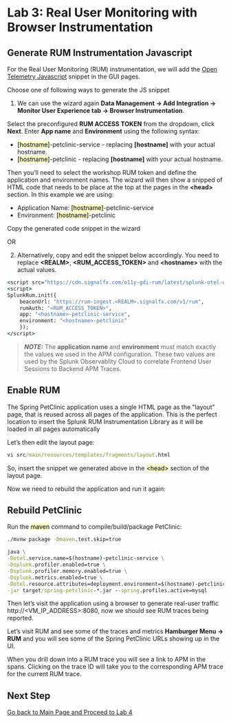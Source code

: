 # Lab 3: Real User Monitoring with Browser Instrumentation

## Generate RUM Instrumentation Javascript 

For the Real User Monitoring (RUM) instrumentation, we will add
the [Open Telemetry Javascript](https://github.com/signalfx/splunk-otel-js-web) snippet in the GUI pages. 

Choose one of following ways to generate the JS snippet

1. We can use the wizard again **Data Management → Add Integration → Monitor User Experience tab → Browser Instrumentation**.

Select the preconfigured **RUM ACCESS TOKEN** from the dropdown, click **Next**. Enter **App name** and **Environment** using the
following syntax:

* <mark style="background-color: #FDFDC9">[hostname]</mark>-petclinic-service - replacing **[hostname]** with your actual hostname.
* <mark style="background-color: #FDFDC9">[hostname]</mark>-petclinic - replacing **[hostname]** with your actual hostname.

Then you’ll need to select the workshop RUM token and define the application and environment names. The wizard will then
show a snipped of HTML code that needs to be place at the top at the pages in the **&lt;head&gt;** section. In this example we are
using:

* Application Name: <mark style="background-color: #FDFDC9">[hostname]</mark>-petclinic-service
* Environment: <mark style="background-color: #FDFDC9">[hostname]</mark>-petclinic

Copy the generated code snippet in the wizard

OR

2. Alternatively, copy and edit the snippet below accordingly. You need to
replace **&lt;REALM&gt;**, **&lt;RUM_ACCESS_TOKEN&gt;** and **&lt;hostname&gt;** with the actual values.

```cmd
<script src="https://cdn.signalfx.com/o11y-gdi-rum/latest/splunk-otel-web.js" crossorigin="anonymous"></script>
<script>
SplunkRum.init({
    beaconUrl: "https://rum-ingest.<REALM>.signalfx.com/v1/rum",
    rumAuth: "<RUM_ACCESS_TOKEN>",
    app: "<hostname>-petclinic-service",
    environment: "<hostname>-petclinic"
    });
</script>
```

> **_NOTE:_**  The **application name** and **environment** must match exactly the values we used in the APM configuration. 
> These two values are used by the Splunk Observablity Cloud to correlate Frontend User Sessions to Backend APM Traces.

## Enable RUM

The Spring PetClinic application uses a single HTML page as the "layout" page, that is reused across all pages of the
application. This is the perfect location to insert the Splunk RUM Instrumentation Library as it will be loaded in all
pages automatically

Let’s then edit the layout page:

```cmd
vi src/main/resources/templates/fragments/layout.html
```

So, insert the snippet we generated above in the <mark style="background-color: #FDFDC9">&lt;head&gt;</mark> section of the layout page. 

Now we need to rebuild the application and run it again:

## Rebuild PetClinic

Run the <mark style="background-color: #FDFDC9">maven</mark> command to compile/build/package PetClinic:

```cmd
./mvnw package -Dmaven.test.skip=true
```

```cmd
java \
-Dotel.service.name=$(hostname)-petclinic-service \
-Dsplunk.profiler.enabled=true \
-Dsplunk.profiler.memory.enabled=true \
-Dsplunk.metrics.enabled=true \
-Dotel.resource.attributes=deployment.environment=$(hostname)-petclinic,version=0.314 \
-jar target/spring-petclinic-*.jar --spring.profiles.active=mysql
```

Then let’s visit the application using a browser to generate real-user traffic http://&lt;VM_IP_ADDRESS&gt;:8080, now we
should see RUM traces being reported.

Let’s visit RUM and see some of the traces and metrics **Hamburger Menu → RUM** and you will see some of the Spring
PetClinic URLs showing up in the UI.

When you drill down into a RUM trace you will see a link to APM in the spans. Clicking on the trace ID will take you to
the corresponding APM trace for the current RUM trace.

## Next Step

[Go back to Main Page and Proceed to Lab 4](README.md)